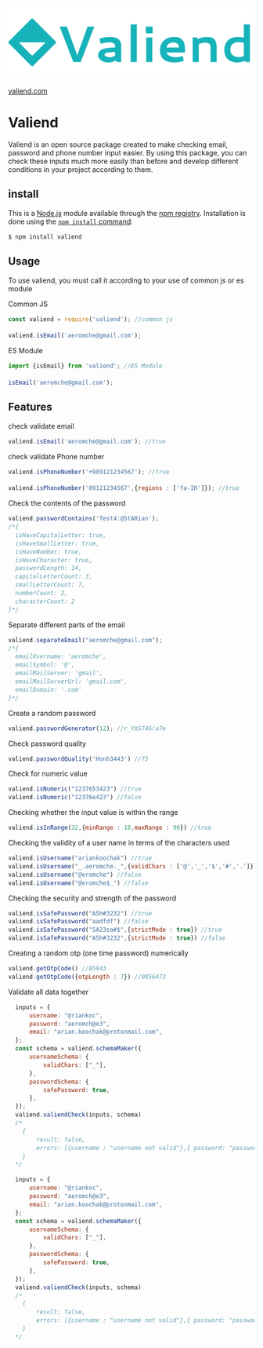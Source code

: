 ![valiend](./Logo-text.png)

[valiend.com](https://www.valiend.com)
# Valiend
Valiend is an open source package created to make checking email, password and phone number input easier. By using this package, you can check these inputs much more easily than before and develop different conditions in your project according to them.

## install
This is a [Node.js](https://nodejs.org/en/) module available through the
[npm registry](https://www.npmjs.com/). Installation is done using the
[`npm install` command](https://docs.npmjs.com/getting-started/installing-npm-packages-locally):
```sh
$ npm install valiend
```
## Usage
To use valiend, you must call it according to your use of common js or es module

Common JS
```js
const valiend = require('valiend'); //common js

valiend.isEmail('aeromche@gmail.com');
```
 

ES Module
```js
import {isEmail} from 'valiend'; //ES Module

isEmail('aeromche@gmail.com');
```
## Features
check validate email
```js
valiend.isEmail('aeromche@gmail.com'); //true
```
check validate Phone number
```js
valiend.isPhoneNumber('+989121234567'); //true

valiend.isPhoneNumber('09121234567',{regions : ['fa-IR']}); //true
```
Check the contents of the password
‍‍‍
```js
valiend.passwordContains('Test4:@5tARian');
/*{
  isHaveCapitalLetter: true,
  isHaveSmallLetter: true,
  isHaveNumber: true,
  isHaveCharacter: true,
  passwordLength: 14,
  capitalLetterCount: 3,
  smallLetterCount: 7,
  numberCount: 2,
  characterCount: 2
}*/
```
Separate different parts of the email
```js
valiend.separateEmail("aeromche@gmail.com");
/*{
  emailUsername: 'aeromche',
  emailSymbol: '@',
  emailMailServer: 'gmail',
  emailMailServerUrl: 'gmail.com',
  emailDomain: '.com'
}*/
```

Create a random password
```js
valiend.passwordGenerator(12); //r_YXST46!a7e
```

Check password quality
```js
valiend.passwordQuality('Honh3443') //75
```
Check for numeric value
```js
valiend.isNumeric("1237653423") //true
valiend.isNumeric("12376e423") //false
```
Checking whether the input value is within the range
```js
valiend.isInRange(32,{minRange : 18,maxRange : 90}) //true
```
Checking the validity of a user name in terms of the characters used
```js
valiend.isUsername("ariankoochak") //true
valiend.isUsername("_.aeromche._",{validChars : ['@','_','$','#','.']}) //true
valiend.isUsername("@eromche") //false
valiend.isUsername("@eromche$_") //false
```
Checking the security and strength of the password
```js
valiend.isSafePassword("A5h#3232") //true
valiend.isSafePassword("aadfdf") //false
valiend.isSafePassword("SA23sa#$",{strictMode : true}) //true
valiend.isSafePassword("A5h#3232",{strictMode : true}) //false
```

Creating a random otp (one time password) numerically
```js
valiend.getOtpCode() //85943
valiend.getOtpCode({otpLength : 7}) //0856473
```

Validate all data together

```js
  inputs = {
      username: "@riankoc",
      password: "aeromch@e3",
      email: "arian.koochak@protonmail.com",
  };
  const schema = valiend.schemaMaker({
      usernameSchema: {
          validChars: ["_"],
      },
      passwordSchema: {
          safePassword: true,
      },
  });
  valiend.valiendCheck(inputs, schema)
  /*
    {
        result: false,
        errors: [{username : "username not valid"},{ password: "password is not safe" }],
    }
  */
```
```js
  inputs = {
      username: "@riankoc",
      password: "aeromch@e3",
      email: "arian.koochak@protonmail.com",
  };
  const schema = valiend.schemaMaker({
      usernameSchema: {
          validChars: ["_"],
      },
      passwordSchema: {
          safePassword: true,
      },
  });
  valiend.valiendCheck(inputs, schema)
  /*
    {
        result: false,
        errors: [{username : "username not valid"},{ password: "password is not safe" }],
    }
  */
```